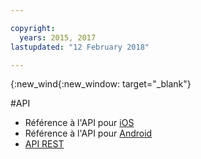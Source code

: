 ```yaml
---

copyright:
  years: 2015, 2017
lastupdated: "12 February 2018"

---
```


{:new_wind{:new_window: target="_blank"}

#API

 - Référence à l'API pour [iOS](http://ibm-bluemix-mobile-services.github.io/API-docs/client-SDK/BMSPush/Swift/index.html)
 - Référence à l'API pour [Android](https://www.javadoc.io/doc/com.ibm.mobilefirstplatform.clientsdk.android/push/3.6.1)
 - [API REST ](https://imfpush.{DomainName}/imfpush/) 
